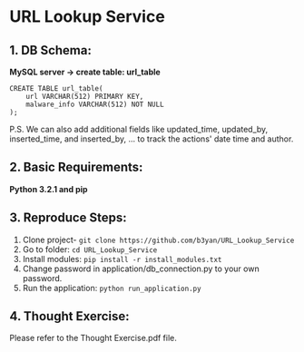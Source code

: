# **URL Lookup Service**

## 1. DB Schema:
**MySQL server -> create table: url_table**
```
CREATE TABLE url_table(
    url VARCHAR(512) PRIMARY KEY, 
    malware_info VARCHAR(512) NOT NULL
);
```
P.S. We can also add additional fields like updated_time, updated_by, inserted_time, and inserted_by, ... to track the actions' date time and author.

## 2. Basic Requirements:
**Python 3.2.1 and pip**

## 3. Reproduce Steps:
1. Clone project- `git clone https://github.com/b3yan/URL_Lookup_Service`
2. Go to folder: `cd URL_Lookup_Service`
3. Install modules: `pip install -r install_modules.txt`
4. Change password in application/db_connection.py to your own password.
4. Run the application: `python run_application.py`

## 4. Thought Exercise:
Please refer to the Thought Exercise.pdf file.
